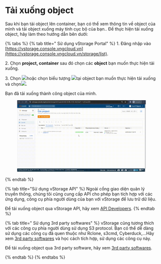 # Tải xuống object

Sau khi bạn tải object lên container, bạn có thể xem thông tin về object của mình và tải object xuống máy tính cục bộ của bạn.. Để thực hiện tải xuống object, hãy làm theo hướng dẫn bên dưới:

{% tabs %}
{% tab title=" Sử dụng vStorage Portal" %}
1\. Đăng nhập vào [https://vstorage.console.vngcloud.vn](https://vstorage.console.vngcloud.vn/storage/list).

2\. Chọn **project, container** sau đó chọn các **object** bạn muốn thực hiện tải xuống.

3\. Chọn ![](https://docs.vngcloud.vn/download/thumbnails/49648540/image2023-3-6\_11-1-46.png?version=1\&modificationDate=1678075307000\&api=v2)hoặc chọn biểu tượng ![](https://docs.vngcloud.vn/download/thumbnails/49648540/image2023-2-6\_10-20-54.png?version=1\&modificationDate=1678075315000\&api=v2)tại object bạn muốn thực hiện tải xuống và chọn![](https://docs.vngcloud.vn/download/thumbnails/49648540/image2023-3-6\_11-2-7.png?version=1\&modificationDate=1678075328000\&api=v2).

Bạn đã tải xuống thành công object của mình.

<figure><img src="../../../../.gitbook/assets/Tai_xuong_object (1).gif" alt=""><figcaption></figcaption></figure>
{% endtab %}

{% tab title="Sử dụng vStorage API" %}
Ngoài cổng giao diện quản lý truyền thống, chúng tôi cũng cung cấp API cho phép bạn tích hợp với các ứng dụng, công cụ phía người dùng của bạn với vStorage để lưu trữ dữ liệu.

Để tải xuống object qua vStorage API, hãy xem [API Developers](https://docs.vngcloud.vn/display/VV/API+Developers).
{% endtab %}

{% tab title=" Sử dụng 3rd party softwares" %}
vStorage cũng tương thích với các công cụ phía người dùng sử dụng S3 protocol. Bạn có thể dễ dàng sử dụng các công cụ đã quen thuộc như Rclone, s3cmd, Cyberduck,...Hãy xem [3rd party softwares](https://docs.vngcloud.vn/display/VV/3rd+party+softwares) và học cách tích hợp, sử dụng các công cụ này.&#x20;

Để tải xuống object qua 3rd party software, hãy xem [3rd party softwares](https://docs.vngcloud.vn/display/VV/3rd+party+softwares).


{% endtab %}
{% endtabs %}
